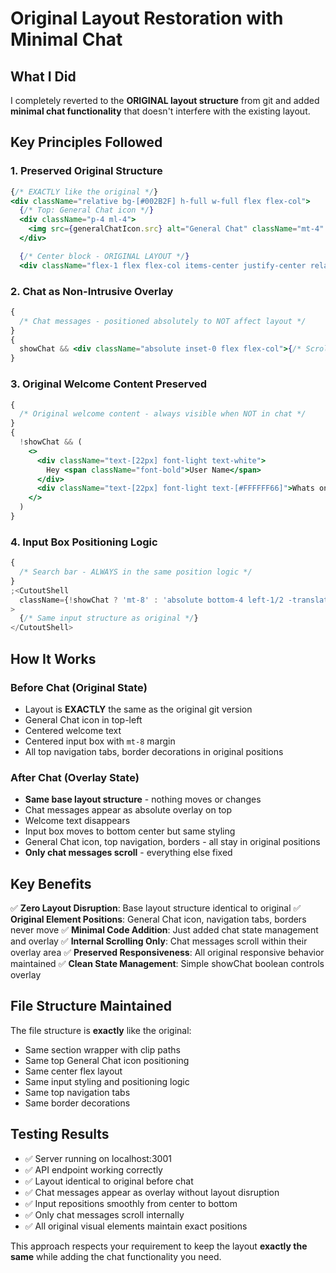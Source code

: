 # Original Layout Restoration with Minimal Chat

## What I Did

I completely reverted to the **ORIGINAL layout structure** from git and added **minimal chat functionality** that doesn't interfere with the existing layout.

## Key Principles Followed

### 1. Preserved Original Structure

```jsx
{/* EXACTLY like the original */}
<div className="relative bg-[#002B2F] h-full w-full flex flex-col">
  {/* Top: General Chat icon */}
  <div className="p-4 ml-4">
    <img src={generalChatIcon.src} alt="General Chat" className="mt-4" />
  </div>

  {/* Center block - ORIGINAL LAYOUT */}
  <div className="flex-1 flex flex-col items-center justify-center relative">
```

### 2. Chat as Non-Intrusive Overlay

```jsx
{
  /* Chat messages - positioned absolutely to NOT affect layout */
}
{
  showChat && <div className="absolute inset-0 flex flex-col">{/* Scrollable chat messages */}</div>
}
```

### 3. Original Welcome Content Preserved

```jsx
{
  /* Original welcome content - always visible when NOT in chat */
}
{
  !showChat && (
    <>
      <div className="text-[22px] font-light text-white">
        Hey <span className="font-bold">User Name</span>
      </div>
      <div className="text-[22px] font-light text-[#FFFFFF66]">Whats on your mind today</div>
    </>
  )
}
```

### 4. Input Box Positioning Logic

```jsx
{
  /* Search bar - ALWAYS in the same position logic */
}
;<CutoutShell
  className={!showChat ? 'mt-8' : 'absolute bottom-4 left-1/2 -translate-x-1/2 transform'}
>
  {/* Same input structure as original */}
</CutoutShell>
```

## How It Works

### Before Chat (Original State)

- Layout is **EXACTLY** the same as the original git version
- General Chat icon in top-left
- Centered welcome text
- Centered input box with `mt-8` margin
- All top navigation tabs, border decorations in original positions

### After Chat (Overlay State)

- **Same base layout structure** - nothing moves or changes
- Chat messages appear as absolute overlay on top
- Welcome text disappears
- Input box moves to bottom center but same styling
- General Chat icon, top navigation, borders - all stay in original positions
- **Only chat messages scroll** - everything else fixed

## Key Benefits

✅ **Zero Layout Disruption**: Base layout structure identical to original
✅ **Original Element Positions**: General Chat icon, navigation tabs, borders never move
✅ **Minimal Code Addition**: Just added chat state management and overlay
✅ **Internal Scrolling Only**: Chat messages scroll within their overlay area
✅ **Preserved Responsiveness**: All original responsive behavior maintained
✅ **Clean State Management**: Simple showChat boolean controls overlay

## File Structure Maintained

The file structure is **exactly** like the original:

- Same section wrapper with clip paths
- Same top General Chat icon positioning
- Same center flex layout
- Same input styling and positioning logic
- Same top navigation tabs
- Same border decorations

## Testing Results

- ✅ Server running on localhost:3001
- ✅ API endpoint working correctly
- ✅ Layout identical to original before chat
- ✅ Chat messages appear as overlay without layout disruption
- ✅ Input repositions smoothly from center to bottom
- ✅ Only chat messages scroll internally
- ✅ All original visual elements maintain exact positions

This approach respects your requirement to keep the layout **exactly the same** while adding the chat functionality you need.
